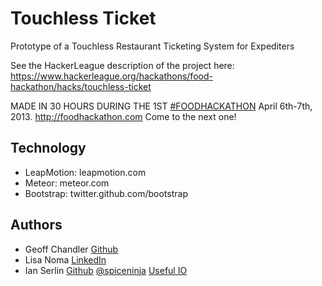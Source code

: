 # Touchless Ticket

Prototype of a Touchless Restaurant Ticketing System for Expediters

See the HackerLeague description of the project here: https://www.hackerleague.org/hackathons/food-hackathon/hacks/touchless-ticket

MADE IN 30 HOURS DURING THE 1ST [#FOODHACKATHON](http://twitter.com/foodhackathon) April 6th-7th, 2013.
http://foodhackathon.com Come to the next one!

## Technology
* LeapMotion: leapmotion.com
* Meteor: meteor.com
* Bootstrap: twitter.github.com/bootstrap

## Authors

* Geoff Chandler [Github](https://github.com/toggtag)
* Lisa Noma [LinkedIn](http://www.linkedin.com/in/lisanoma)
* Ian Serlin [Github](http://github.com/ianserlin) [@spiceninja](http://twitter.com/spiceninja) [Useful IO](http://useful.io)